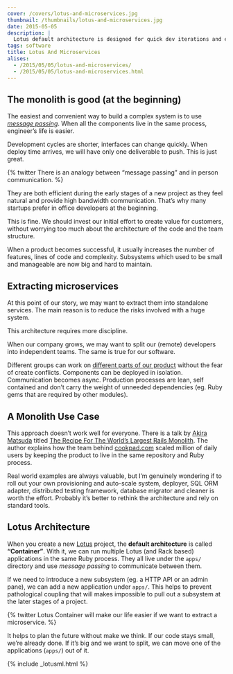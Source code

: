 ```yaml
---
cover: /covers/lotus-and-microservices.jpg
thumbnail: /thumbnails/lotus-and-microservices.jpg
date: 2015-05-05
description: |
  Lotus default architecture is designed for quick dev iterations and easy microservices extraction.
tags: software
title: Lotus And Microservices
alises:
  - /2015/05/05/lotus-and-microservices/
  - /2015/05/05/lotus-and-microservices.html
---
```


## The monolith is good (at the beginning)

The easiest and convenient way to build a complex system is to use [_message passing_](http://en.wikipedia.org/wiki/Message_passing).
When all the components live in the same process, engineer’s life is easier.

Development cycles are shorter, interfaces can change quickly.
When deploy time arrives, we will have only one deliverable to push.
This is just great.

{% twitter There is an analogy between “message passing” and in person communication. %}

They are both efficient during the early stages of a new project as they feel natural and provide high bandwidth communication.
That’s why many startups prefer in office developers at the beginning.

This is fine.
We should invest our initial effort to create value for customers, without worrying too much about the architecture of the code and the team structure.

When a product becomes successful, it usually increases the number of features, lines of code and complexity.
Subsystems which used to be small and manageable are now big and hard to maintain.

## Extracting microservices

At this point of our story, we may want to extract them into standalone services.
The main reason is to reduce the risks involved with a huge system.

This architecture requires more discipline.

When our company grows, we may want to split our (remote) developers into independent teams.
The same is true for our software.

Different groups can work on [different parts of our product](https://labs.spotify.com/2014/03/27/spotify-engineering-culture-part-1/) without the fear of create conflicts.
Components can be deployed in isolation.
Communication becomes async.
Production processes are lean, self contained and don’t carry the weight of unneeded dependencies (eg. Ruby gems that are required by other modules).

## A Monolith Use Case

This approach doesn’t work well for everyone.
There is a talk by [Akira Matsuda](https://twitter.com/a_matsuda) titled [The Recipe For The World’s Largest Rails Monolith](https://www.youtube.com/watch?v=naTRzjHaIhE).
The author explains how the team behind [cookpad.com](http://cookpad.com) scaled million of daily users by keeping the product to live in the same repository and Ruby process.

Real world examples are always valuable, but I’m genuinely wondering if to roll out your own provisioning and auto-scale system, deployer, SQL ORM adapter, distributed testing framework, database migrator and cleaner is worth the effort.
Probably it’s better to rethink the architecture and rely on standard tools.

## Lotus Architecture

When you create a new [Lotus](http://lotusrb.org) project, the **default architecture** is called **“Container”**.
With it, we can run multiple Lotus (and Rack based) applications in the same Ruby process.
They all live under the `apps/` directory and use _message passing_ to communicate between them.

If we need to introduce a new subsystem (eg. a HTTP API or an admin pane), we can add a new application under `apps/`.
This helps to prevent pathological coupling that will makes impossible to pull out a subsystem at the later stages of a project.

{% twitter Lotus Container will make our life easier if we want to extract a microservice. %}

It helps to plan the future without make we think.
If our code stays small, we’re already done.
If it’s big and we want to split, we can move one of the applications (`apps/`) out of it.

{% include _lotusml.html %}
